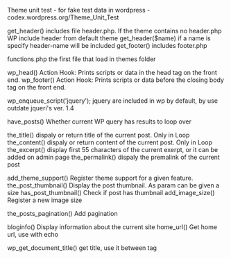 Theme unit test  - for fake test data in wordpress - codex.wordpress.org/Theme_Unit_Test

get_header()        includes file header.php. If the theme contains no header.php WP include header from default theme
get_header($name)   if a name is specify header-name will be included 
get_footer()        includes footer.php 

functions.php   the first file that load in themes folder


wp_head()       Action Hook: Prints scripts or data in the head tag on the front end.
wp_footer()     Action Hook: Prints scripts or data before the closing body tag on the front end.

wp_enqueue_script('jquery');    jquery are included in wp by default, by use outdate jqueri's ver. 1.4


have_posts()    Whether current WP query has results to loop over
    
the_title()         dispaly or return title of the current post. Only in Loop
the_content()       dispaly or return content of the current post. Only in Loop
the_excerpt()       display first 55 characters of the current exerpt, or it can be added on admin page 
the_permalink()     dispaly the premalink of the current post

add_theme_support()     Register theme support for a given feature. 
the_post_thumbnail()    Display the post thumbnail. As param can be given a size
has_post_thumbnail()    Check if post has thumbnail
add_image_size()        Register a new image size

the_posts_pagination()      Add pagination

bloginfo()      Display information about the current site
home_url()      Get home url, use with echo

wp_get_document_title()  get title, use it between tag <title>


/* -- Config -- */

define('FS_METHOD', 'direct'); Allow install plugins using filesystem instead of FTP parameters
define('DEBUG', false) default value false, so no errors are shown on page
